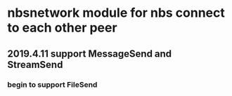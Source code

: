 # nbsnetwork module for nbs connect to each other peer

## 2019.4.11 support MessageSend and StreamSend
### begin to support FileSend
